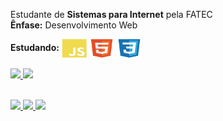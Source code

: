 <p align="left"> 
  Estudante de <strong>Sistemas para Internet</strong> pela FATEC<br>
  <strong>Ênfase:</strong> Desenvolvimento Web
</p>

<div align="left" style="display: inline_block">
  <strong>Estudando:</strong>
  <img align="center" alt="Leo-Js" height="30" width="40" src="https://raw.githubusercontent.com/devicons/devicon/master/icons/javascript/javascript-plain.svg"> 
  <img align="center" alt="Leo-HTML" height="30" width="40" src="https://raw.githubusercontent.com/devicons/devicon/master/icons/html5/html5-original.svg">
  <img align="center" alt="Leo-CSS" height="30" width="40" src="https://raw.githubusercontent.com/devicons/devicon/master/icons/css3/css3-original.svg">
</div><br>

 <div style="display: inline_block">
  <a href="https://github.com/LeonardoOPaes">
  <img height="180em" src="https://github-readme-stats.vercel.app/api?username=LeonardoOPaes&show_icons=true&theme=tokyonight&include_all_commits=true&count_private=true"/>
  <img height="180em" src="https://github-readme-stats.vercel.app/api/top-langs/?username=LeonardoOPaes&layout=compact&langs_count=7&theme=tokyonight"/>
</div><br>

<p align="left">
  
  <a href="https://www.linkedin.com/in/leonardo-paes-668a55207" alt="linkedin" target="_blank">

  <img src="https://img.shields.io/badge/-Linkedin-0e76a8?style=flat-square&logo=Linkedin&logoColor=white">

  </a>
 
  <a href="https://www.instagram.com/leonardopaeslp" alt="Instagram" target="_blank">

  <img src="https://img.shields.io/badge/-Instagram-DF0174?style=flat-square&labelColor=DF0174&logo=instagram&logoColor=white">

  </a>
 
  <a href="https://www.facebook.com/djleonardo.paes.3" alt="Facebook" target="_blank">

  <img src="https://img.shields.io/badge/-Facebook-3b5998?style=flat-square&labelColor=3b5998&logo=facebook&logoColor=white">

  </a>
  
</p> 
